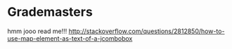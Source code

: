 # Grademasters
hmm jooo read me!!!
http://stackoverflow.com/questions/2812850/how-to-use-map-element-as-text-of-a-jcombobox
